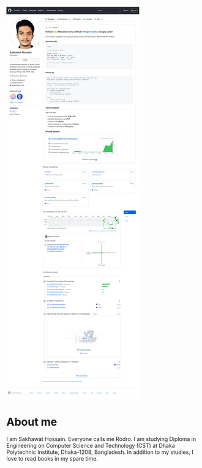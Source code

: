 ![ghss](assets/screenshot.png)

# About me

I am Sakhawat Hossain. Everyone calls me Rodro. I am studying Diploma in Engineering on Computer Science and Technology (CST) at Dhaka Polytechnic Institute, Dhaka-1208, Bangladesh. In addition to my studies, I love to read books in my spare time.

